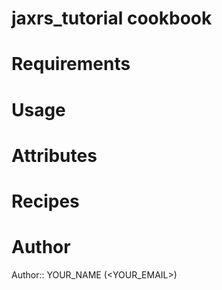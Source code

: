 # jaxrs_tutorial cookbook

# Requirements

# Usage

# Attributes

# Recipes

# Author

Author:: YOUR_NAME (<YOUR_EMAIL>)
